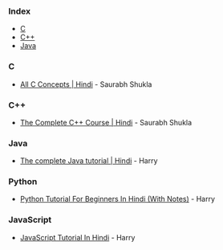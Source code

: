 ### Index

* [C](#C)
* [C++](#C++)
* [Java](#Java)


### C

* [All C Concepts | Hindi](https://www.youtube.com/playlist?list=PL7ersPsTyYt1d8g5qaxbE6sjWDzs4D_1v) - Saurabh Shukla


### C++

* [The Complete C++ Course | Hindi](https://www.youtube.com/playlist?list=PLLYz8uHU480j37APNXBdPz7YzAi4XlQUF) - Saurabh Shukla


### Java

* [The complete Java tutorial | Hindi](https://www.youtube.com/playlist?list=PLu0W_9lII9agS67Uits0UnJyrYiXhDS6q) - Harry


### Python

* [Python Tutorial For Beginners In Hindi (With Notes)](https://www.youtube.com/watch?v=gfDE2a7MKjA) - Harry


### JavaScript

* [JavaScript Tutorial In Hindi](https://www.youtube.com/watch?v=hKB-YGF14SY) - Harry
